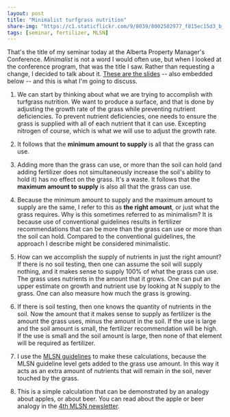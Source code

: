 ```yaml
---
layout: post
title: "Minimalist turfgrass nutrition"
share-img: "https://c1.staticflickr.com/9/8039/8002502977_f815ec15d3_b_d.jpg"
tags: [seminar, fertilizer, MLSN]
---
```


That's the title of my seminar today at the Alberta Property Manager's Conference. *Minimalist* is not a word I would often use, but when I looked at the conference program, that was the title I saw. Rather than requesting a change, I decided to talk about it. [These are the slides](https://speakerdeck.com/micahwoods/minimalist-turfgrass-nutrition) -- also embedded below -- and this is what I'm going to discuss.

1. We can start by thinking about what we are trying to accomplish with turfgrass nutrition. We want to produce a surface, and that is done by adjusting the growth rate of the grass while preventing nutrient deficiencies. To prevent nutrient deficiencies, one needs to ensure the grass is supplied with all of each nutrient that it can use. Excepting nitrogen of course, which is what we will use to adjust the growth rate.

2. It follows that the **minimum amount to supply** is all that the grass can use. 

3. Adding more than the grass can use, or more than the soil can hold (and adding fertilizer does not simultaneously increase the soil's ability to hold it) has no effect on the grass. It's a waste. It follows that the **maximum amount to supply** is also all that the grass can use.

4. Because the minimum amount to supply and the maximum amount to supply are the same, I refer to this as **the right amount**, or just what the grass requires. Why is this sometimes referred to as minimalism? It is because use of conventional guidelines results in fertilizer recommendations that can be more than the grass can use or more than the soil can hold. Compared to the conventional guidelines, the approach I describe might be considered minimalistic.

5. How can we accomplish the supply of nutrients in just the right amount? If there is no soil testing, then one can assume the soil will supply nothing, and it makes sense to supply 100% of what the grass can use. The grass uses nutrients in the amount that it grows. One can put an upper estimate on growth and nutrient use by looking at N supply to the grass. One can also measure how much the grass is growing. 

6. If there is soil testing, then one knows the quantity of nutrients in the soil. Now the amount that it makes sense to supply as fertilizer is the amount the grass uses, minus the amount in the soil. If the use is large and the soil amount is small, the fertilizer recommendation will be high. If the use is small and the soil amount is large, then none of that element will be required as fertilizer.

7. I use the [MLSN guidelines](https://www.paceturf.org/journal/minimum_level_for_sustainable_nutrition) to make these calculations, because the MLSN guideline level gets added to the grass use amount. In this way it acts as an extra amount of nutrients that will remain in the soil, never touched by the grass.

8. This is a simple calculation that can be demonstrated by an analogy about apples, or about beer. You can read about the apple or beer analogy in the [4th MLSN newsletter](http://files.asianturfgrass.com/201711_mlsn_newsletter.pdf).

<script async class="speakerdeck-embed" data-id="70506c66294a4f6486dec53c3be23016" data-ratio="1.33333333333333" src="//speakerdeck.com/assets/embed.js"></script>
